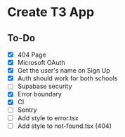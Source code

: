 # Create T3 App

## To-Do

- [x] 404 Page
- [x] Microsoft OAuth
- [x] Get the user's name on Sign Up
- [x] Auth should work for both schools
- [ ] Supabase security
- [x] Error boundary
- [x] CI
- [ ] Sentry
- [ ] Add style to error.tsx
- [ ] Add style to not-found.tsx (404)
